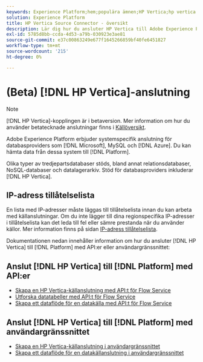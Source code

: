 ```yaml
---
keywords: Experience Platform;hem;populära ämnen;HP Vertica;hp vertica
solution: Experience Platform
title: HP Vertica Source Connector - översikt
description: Lär dig hur du ansluter HP Vertica till Adobe Experience Platform med API:er eller användargränssnittet.
exl-id: 5785d8bb-ccda-4d53-a79b-030923e3ae81
source-git-commit: e37c00863249e677f1645266859bf40fe6451827
workflow-type: tm+mt
source-wordcount: '215'
ht-degree: 0%

---
```


# (Beta) [!DNL HP Vertica]-anslutning

>[!NOTE]
>
>[!DNL HP Vertica]-kopplingen är i betaversion. Mer information om hur du använder betatecknade anslutningar finns i [Källöversikt](../../home.md#terms-and-conditions).

Adobe Experience Platform erbjuder systemspecifik anslutning för databasproviders som [!DNL Microsoft], MySQL och [!DNL Azure]. Du kan hämta data från dessa system till [!DNL Platform].

Olika typer av tredjepartsdatabaser stöds, bland annat relationsdatabaser, NoSQL-databaser och datalagerarkiv. Stöd för databasproviders inkluderar [!DNL HP Vertica].

## IP-adress tillåtelselista

En lista med IP-adresser måste läggas till tillåtelselista innan du kan arbeta med källanslutningar. Om du inte lägger till dina regionspecifika IP-adresser i tillåtelselista kan det leda till fel eller sämre prestanda när du använder källor. Mer information finns på sidan [IP-adress tillåtelselista](../../ip-address-allow-list.md).

Dokumentationen nedan innehåller information om hur du ansluter [!DNL HP Vertica] till [!DNL Platform] med API:er eller användargränssnittet:

## Anslut [!DNL HP Vertica] till [!DNL Platform] med API:er

- [Skapa en HP Vertica-källanslutning med API:t för Flow Service](../../tutorials/api/create/databases/hp-vertica.md)
- [Utforska datatabeller med API:t för Flow Service](../../tutorials/api/explore/tabular.md)
- [Skapa ett dataflöde för en datakälla med API:t för Flow Service](../../tutorials/api/collect/database-nosql.md)

## Anslut [!DNL HP Vertica] till [!DNL Platform] med användargränssnittet

- [Skapa en HP Vertica-källanslutning i användargränssnittet](../../tutorials/ui/create/databases/hp-vertica.md)
- [Skapa ett dataflöde för en datakällanslutning i användargränssnittet](../../tutorials/ui/dataflow/databases.md)
